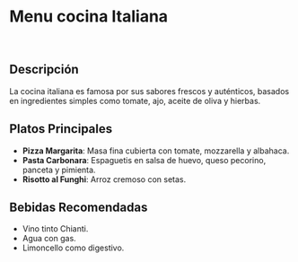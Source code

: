 # Menu cocina Italiana 
​
## Descripción
La cocina italiana es famosa por sus sabores frescos y auténticos, basados en ingredientes simples como tomate, ajo, aceite de oliva y hierbas.
​
## Platos Principales
- **Pizza Margarita**: Masa fina cubierta con tomate, mozzarella y albahaca.
- **Pasta Carbonara**: Espaguetis en salsa de huevo, queso pecorino, panceta y pimienta.
- **Risotto al Funghi**: Arroz cremoso con setas.
​
## Bebidas Recomendadas
- Vino tinto Chianti.
- Agua con gas.
- Limoncello como digestivo.
​
